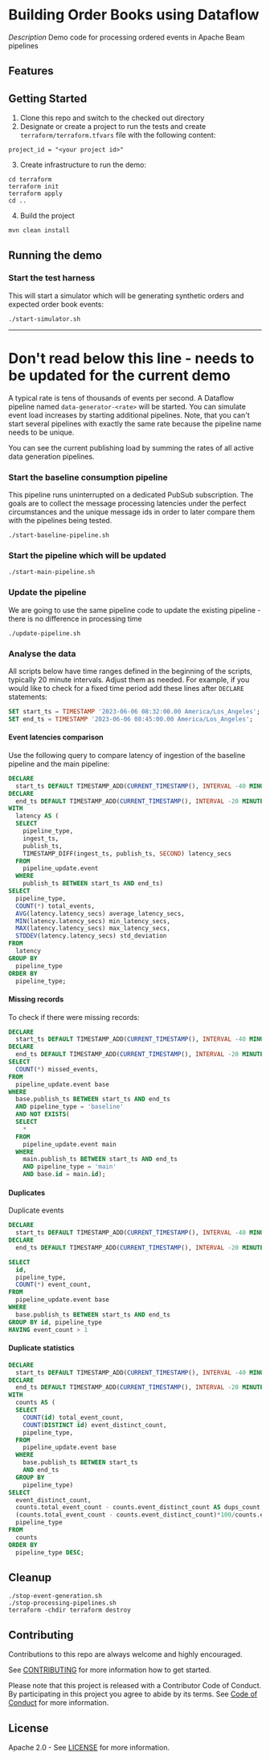 # Building Order Books using Dataflow 

[//]: # ([![Open in Cloud Shell]&#40;https://gstatic.com/cloudssh/images/open-btn.svg&#41;]&#40;https://ssh.cloud.google.com/cloudshell/editor?cloudshell_git_repo=GITHUB_URL&#41;)

*Description*
Demo code for processing ordered events in Apache Beam pipelines

## Features

## Getting Started
1. Clone this repo and switch to the checked out directory
2. Designate or create a project to run the tests and create `terraform/terraform.tfvars` file with the following content:
```text
project_id = "<your project id>"
```
3. Create infrastructure to run the demo:
```shell
cd terraform
terraform init
terraform apply
cd ..
```
4. Build the project
```shell
mvn clean install
```

## Running the demo
### Start the test harness
This will start a simulator which will be generating synthetic orders and expected order book events:

```shell
./start-simulator.sh
```

--- 
# Don't read below this line - needs to be updated for the current demo

[//]: # (TODO: update)

A typical rate is tens of thousands of events per second. A Dataflow pipeline named `data-generator-<rate>`
will be started. You can simulate event load increases by starting additional pipelines. Note, that you can't start
several pipelines with exactly the same rate because the pipeline name needs to be unique.

You can see the current publishing load by summing the rates of all active data generation pipelines.

### Start the baseline consumption pipeline
This pipeline runs uninterrupted on a dedicated PubSub subscription. The goals are to collect the message
processing latencies under the perfect circumstances and the unique message ids in order to later compare them with
the pipelines being tested.

```shell
./start-baseline-pipeline.sh
```

### Start the pipeline which will be updated

```shell
./start-main-pipeline.sh
```

### Update the pipeline
We are going to use the same pipeline code to update the existing pipeline - there is no difference
in processing time

```shell
./update-pipeline.sh
```

### Analyse the data
All scripts below have time ranges defined in the beginning of the scripts, typically 20 minute intervals. 
Adjust them as needed. For example, if you would like to check for a fixed time period add these lines after `DECLARE` statements:

```sql
SET start_ts = TIMESTAMP '2023-06-06 08:32:00.00 America/Los_Angeles';
SET end_ts = TIMESTAMP '2023-06-06 08:45:00.00 America/Los_Angeles';
```

#### Event latencies comparison
Use the following query to compare latency of ingestion of the baseline pipeline and the main pipeline:

```sql
DECLARE
  start_ts DEFAULT TIMESTAMP_ADD(CURRENT_TIMESTAMP(), INTERVAL -40 MINUTE);
DECLARE
  end_ts DEFAULT TIMESTAMP_ADD(CURRENT_TIMESTAMP(), INTERVAL -20 MINUTE);
WITH
  latency AS (
  SELECT
    pipeline_type,
    ingest_ts,
    publish_ts,
    TIMESTAMP_DIFF(ingest_ts, publish_ts, SECOND) latency_secs
  FROM
    pipeline_update.event
  WHERE
    publish_ts BETWEEN start_ts AND end_ts)
SELECT
  pipeline_type,
  COUNT(*) total_events,
  AVG(latency.latency_secs) average_latency_secs,
  MIN(latency.latency_secs) min_latency_secs,
  MAX(latency.latency_secs) max_latency_secs,
  STDDEV(latency.latency_secs) std_deviation
FROM
  latency
GROUP BY
  pipeline_type
ORDER BY
  pipeline_type;
```

#### Missing records
To check if there were missing records:
```sql
DECLARE
  start_ts DEFAULT TIMESTAMP_ADD(CURRENT_TIMESTAMP(), INTERVAL -40 MINUTE);
DECLARE
  end_ts DEFAULT TIMESTAMP_ADD(CURRENT_TIMESTAMP(), INTERVAL -20 MINUTE);
SELECT
  COUNT(*) missed_events,
FROM
  pipeline_update.event base
WHERE
  base.publish_ts BETWEEN start_ts AND end_ts
  AND pipeline_type = 'baseline'
  AND NOT EXISTS(
  SELECT
    *
  FROM
    pipeline_update.event main
  WHERE
    main.publish_ts BETWEEN start_ts AND end_ts
    AND pipeline_type = 'main'
    AND base.id = main.id);
```

#### Duplicates
Duplicate events
```sql
DECLARE
  start_ts DEFAULT TIMESTAMP_ADD(CURRENT_TIMESTAMP(), INTERVAL -40 MINUTE);
DECLARE
  end_ts DEFAULT TIMESTAMP_ADD(CURRENT_TIMESTAMP(), INTERVAL -20 MINUTE);

SELECT
  id,
  pipeline_type,
  COUNT(*) event_count,
FROM
  pipeline_update.event base
WHERE
  base.publish_ts BETWEEN start_ts AND end_ts
GROUP BY id, pipeline_type
HAVING event_count > 1
```

#### Duplicate statistics
```sql
DECLARE
  start_ts DEFAULT TIMESTAMP_ADD(CURRENT_TIMESTAMP(), INTERVAL -40 MINUTE);
DECLARE
  end_ts DEFAULT TIMESTAMP_ADD(CURRENT_TIMESTAMP(), INTERVAL -20 MINUTE);
WITH
  counts AS (
  SELECT
    COUNT(id) total_event_count,
    COUNT(DISTINCT id) event_distinct_count,
    pipeline_type,
  FROM
    pipeline_update.event base
  WHERE
    base.publish_ts BETWEEN start_ts
    AND end_ts
  GROUP BY
    pipeline_type)
SELECT
  event_distinct_count,
  counts.total_event_count - counts.event_distinct_count AS dups_count,
  (counts.total_event_count - counts.event_distinct_count)*100/counts.event_distinct_count dups_percentage,
  pipeline_type
FROM
  counts
ORDER BY
  pipeline_type DESC;
```

## Cleanup

```shell
./stop-event-generation.sh
./stop-processing-pipelines.sh
terraform -chdir terraform destroy 
```

## Contributing

Contributions to this repo are always welcome and highly encouraged.

See [CONTRIBUTING](CONTRIBUTING.md) for more information how to get started.

Please note that this project is released with a Contributor Code of Conduct. By participating in
this project you agree to abide by its terms. See [Code of Conduct](CODE_OF_CONDUCT.md) for more
information.

## License

Apache 2.0 - See [LICENSE](LICENSE) for more information.